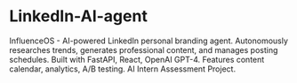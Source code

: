 # LinkedIn-AI-agent
InfluenceOS - AI-powered LinkedIn personal branding agent. Autonomously researches trends, generates professional content, and manages posting schedules. Built with FastAPI, React, OpenAI GPT-4. Features content calendar, analytics, A/B testing. AI Intern Assessment Project.
